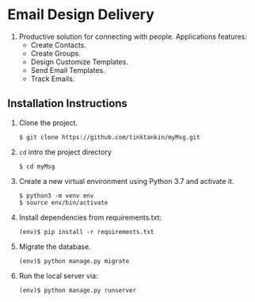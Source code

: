 # Email Design Delivery
1. Productive solution for connecting with people.
   Applications features:
   * Create Contacts.
   * Create Groups.
   * Design Customize Templates.
   * Send Email Templates.
   * Track Emails.


## Installation Instructions

1. Clone the project.
    ```shell
    $ git clone https://github.com/tinktankin/myMsg.git
    ```
2. `cd` intro the project directory
    ```shell
    $ cd myMsg
    ```
3. Create a new virtual environment using Python 3.7 and activate it.
    ```shell
    $ python3 -m venv env
    $ source env/bin/activate
    ```
4. Install dependencies from requirements.txt:
    ```shell
    (env)$ pip install -r requirements.txt
    ```
5. Migrate the database.
    ```shell
    (env)$ python manage.py migrate
    ```
6. Run the local server via:
    ```shell
    (env)$ python manage.py runserver
    ```